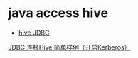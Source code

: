 # java access hive

- [hive JDBC](#hive-jdbc)

[JDBC 连接Hive 简单样例（开启Kerberos）](https://blog.csdn.net/u013850277/article/details/77281229)